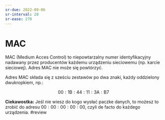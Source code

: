 ```yaml
---
sr-due: 2022-09-06
sr-interval: 20
sr-ease: 270
---
```


# MAC
MAC (Medium Acces Control) to niepowtarzalny numer identyfikacyjny nadawany przez producentów każdemu urządzeniu sieciowemu (np. karcie sieciowej). Adres MAC nie może się powtórzyć.

Adres MAC składa się z sześciu zestawów po dwa znaki, każdy oddzielony dwukropkiem, np.:

$$00:1\text{B}:44:11:3\text{A}:\text{B}7$$

**Ciekawostka:** Jeśl nie wiesz do kogo wysłać paczke danych, to możesz to zrobić do adresu $00:00:00:00:00$, czyli de facto do każdego urządzenia.
#review